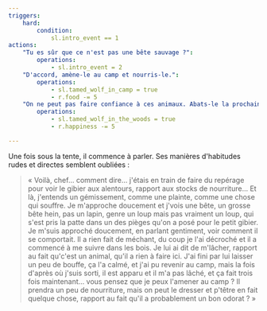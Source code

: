 ```yaml
---
triggers:
    hard:
        condition:
            sl.intro_event == 1
actions:
    "Tu es sûr que ce n'est pas une bête sauvage ?":
        operations:
            - sl.intro_event = 2
    "D'accord, amène-le au camp et nourris-le.":
        operations:
            - sl.tamed_wolf_in_camp = true
            - r.food -= 5
    "On ne peut pas faire confiance à ces animaux. Abats-le la prochaine fois que tu le vois.":
        operations:
            - sl.tamed_wolf_in_the_woods = true
            - r.happiness -= 5

---
```


Une fois sous la tente, il commence à parler. Ses manières d'habitudes rudes et directes semblent oubliées :

> « Voilà, chef... comment dire... j'étais en train de faire du repérage pour voir le gibier aux alentours, rapport aux stocks de nourriture... Et là, j'entends un gémissement, comme une plainte, comme une chose qui souffre. Je m'approche doucement et j'vois une bête, un grosse bête hein, pas un lapin, genre un loup mais pas vraiment un loup, qui s'est pris la patte dans un des pièges qu'on a posé pour le petit gibier. Je m'suis approché doucement, en parlant gentiment, voir comment il se comportait. Il a rien fait de méchant, du coup je l'ai décroché et il a commencé à me suivre dans les bois. Je lui ai dit de m'lâcher, rapport au fait qu'c'est un animal, qu'il a rien à faire ici. J'ai fini par lui laisser un peu de bouffe, ça l'a calmé, et j'ai pu revenir au camp, mais la fois d'après où j'suis sorti, il est apparu et il m'a pas lâché, et ça fait trois fois maintenant... vous pensez que je peux l'amener au camp ? Il prendra un peu de nourriture, mais on peut le dresser et p'têtre en fait quelque chose, rapport au fait qu'il a probablement un bon odorat ? »
